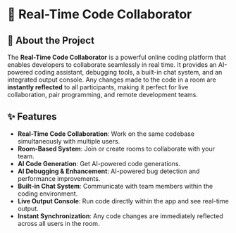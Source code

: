 # 🚀 Real-Time Code Collaborator

## 📝 About the Project
The **Real-Time Code Collaborator** is a powerful online coding platform that enables developers to collaborate seamlessly in real time. It provides an AI-powered coding assistant, debugging tools, a built-in chat system, and an integrated output console. Any changes made to the code in a room are **instantly reflected** to all participants, making it perfect for live collaboration, pair programming, and remote development teams.

## ✨ Features
- **Real-Time Code Collaboration**: Work on the same codebase simultaneously with multiple users.
- **Room-Based System**: Join or create rooms to collaborate with your team.
- **AI Code Generation**: Get AI-powered code generations.
- **AI Debugging & Enhancement**: AI-powered bug detection and performance improvements.
- **Built-in Chat System**: Communicate with team members within the coding environment.
- **Live Output Console**: Run code directly within the app and see real-time output.
- **Instant Synchronization**: Any code changes are immediately reflected across all users in the room.
